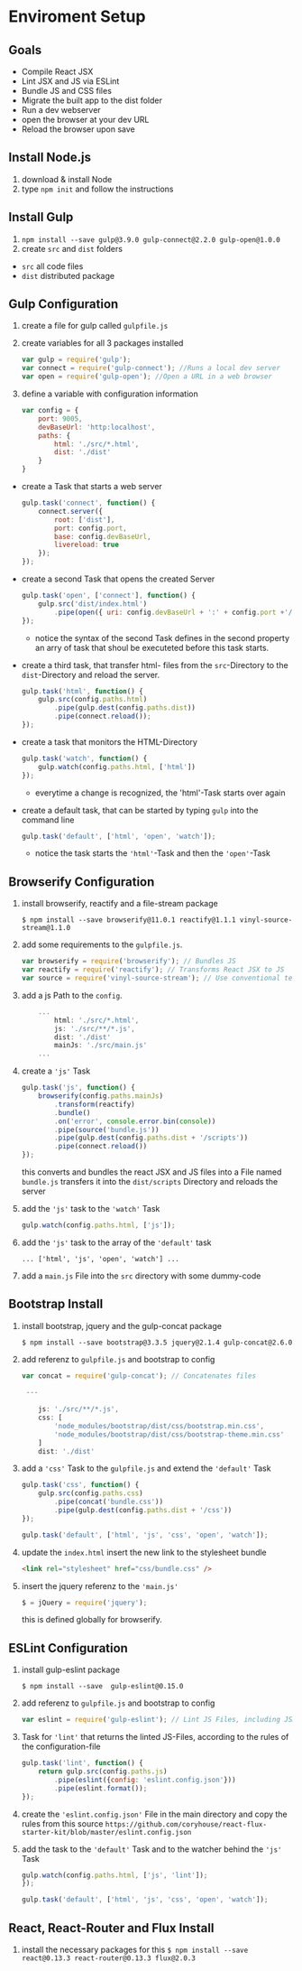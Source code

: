 # Enviroment Setup #

## Goals ##
 - Compile React JSX
 - Lint JSX and JS via ESLint
 - Bundle JS and CSS files
 - Migrate the built app to the dist folder
 - Run a dev webserver
 - open the browser at your dev URL
 - Reload the browser upon save

## Install Node.js ##
1. download & install Node
2. type `npm init` and follow the instructions

## Install Gulp ##
1. `npm install --save gulp@3.9.0 gulp-connect@2.2.0 gulp-open@1.0.0`
2. create `src` and `dist` folders
  - `src` all code files
  - `dist` distributed package

## Gulp Configuration ##
1. create a file for gulp called `gulpfile.js`
2. create variables for all 3 packages installed
    ```Javascript
    var gulp = require('gulp');
    var connect = require('gulp-connect'); //Runs a local dev server
    var open = require('gulp-open'); //Open a URL in a web browser
    ```

3. define a variable with configuration information
    ```Javascript
    var config = {
        port: 9005,
        devBaseUrl: 'http:localhost',
        paths: {
            html: './src/*.html',
            dist: './dist'
        }
    }
    ```

- create a Task that starts a web server
    ```Javascript
    gulp.task('connect', function() {
        connect.server({
            root: ['dist'],
            port: config.port,
            base: config.devBaseUrl,
            livereload: true
        });
    });
    ```

- create a second Task that opens the created Server
    ```Javascript
    gulp.task('open', ['connect'], function() {
        gulp.src('dist/index.html')
            .pipe(open({ uri: config.devBaseUrl + ':' + config.port +'/'}));
    });
    ```
    - notice the syntax of the second Task defines in the second property an arry of task that shoul be executeted before this task starts.
    
- create a third task, that transfer html- files from the `src`-Directory to the `dist`-Directory and reload the server.
    ```Javascript
    gulp.task('html', function() {
        gulp.src(config.paths.html)
            .pipe(gulp.dest(config.paths.dist))
            .pipe(connect.reload());
    });
    ```

- create a task that monitors the HTML-Directory
    ```Javascript
    gulp.task('watch', function() {
        gulp.watch(config.paths.html, ['html'])
    });
    ```
    - everytime a change is recognized, the 'html'-Task starts over again 

- create a default task, that can be started by typing `gulp` into the command line
    ```Javascript
    gulp.task('default', ['html', 'open', 'watch']);
    ```
    - notice the task starts the `'html'`-Task and then the `'open'`-Task
     
## Browserify Configuration ##
1. install browserify, reactify and a file-stream package

    ```
    $ npm install --save browserify@11.0.1 reactify@1.1.1 vinyl-source-stream@1.1.0
    ```
2. add some requirements to the `gulpfile.js`.

    ```Javascript
    var browserify = require('browserify'); // Bundles JS
    var reactify = require('reactify'); // Transforms React JSX to JS
    var source = require('vinyl-source-stream'); // Use conventional text stream with Gulp
    ``` 
3. add a js Path to the `config`.

    ```Javascript
        ...
            html: './src/*.html',
            js: './src/**/*.js',
            dist: './dist'
            mainJs: './src/main.js'
        ...    
    ```
4. create a `'js'` Task

    ```Javascript
    gulp.task('js', function() {
        browserify(config.paths.mainJs)
            .transform(reactify)
            .bundle()
            .on('error', console.error.bin(console))
            .pipe(source('bundle.js'))
            .pipe(gulp.dest(config.paths.dist + '/scripts'))
            .pipe(connect.reload())
    });
    ```
    
    this converts and bundles the react JSX and JS files into a File named `bundle.js` transfers it into the `dist/scripts` Directory and reloads the server 
5. add the `'js'` task to the `'watch'` Task

    ```Javascript
    gulp.watch(config.paths.html, ['js']);
    ```
6. add the `'js'` task to the array of the `'default'` task

    `... ['html', 'js', 'open', 'watch'] ...`
7. add a `main.js` File into the `src` directory with some dummy-code

    
## Bootstrap Install ##
1. install bootstrap, jquery and the gulp-concat package

    ```
    $ npm install --save bootstrap@3.3.5 jquery@2.1.4 gulp-concat@2.6.0
    ```
    
2. add referenz to `gulpfile.js` and bootstrap to config
    ```Javascript
    var concat = require('gulp-concat'); // Concatenates files
     
     ---
             
        js: './src/**/*.js',
        css: [
            'node_modules/bootstrap/dist/css/bootstrap.min.css',
            'node_modules/bootstrap/dist/css/bootstrap-theme.min.css'
        ]
        dist: './dist'
    
    ``` 
3. add a `'css'` Task to the `gulpfile.js` and extend the `'default'` Task
    ```Javascript
    gulp.task('css', function() {
        gulp.src(config.paths.css)
            .pipe(concat('bundle.css'))
            .pipe(gulp.dest(config.paths.dist + '/css'))
    });
    ```
    
    ```Javascript
    gulp.task('default', ['html', 'js', 'css', 'open', 'watch']);
    ```

4. update the `index.html` insert the new link to the stylesheet bundle
    ```HTML
    <link rel="stylesheet" href="css/bundle.css" />
    ```

5. insert the jquery referenz to the `'main.js'`    
    ```Javascript
    $ = jQuery = require('jquery');
    ```
    this is defined globally for browserify.
    
## ESLint Configuration ##
1. install gulp-eslint package

    ```
    $ npm install --save  gulp-eslint@0.15.0
    ```
    
2. add referenz to `gulpfile.js` and bootstrap to config
    ```Javascript
    var eslint = require('gulp-eslint'); // Lint JS Files, including JSX    
    ``` 
3. Task for `'lint'` that returns the linted JS-Files, according to the rules of the configuration-file 
    ```Javascript
    gulp.task('lint', function() {
        return gulp.src(config.paths.js)
            .pipe(eslint({config: 'eslint.config.json'}))
            .pipe(eslint.format());
    });
    ```

4. create the `'eslint.config.json'` File in the main directory and copy the rules from this source
    `https://github.com/coryhouse/react-flux-starter-kit/blob/master/eslint.config.json`
    
5. add the task to the `'default'` Task and to the watcher behind the `'js'` Task  
    ```Javascript
    gulp.watch(config.paths.html, ['js', 'lint']);
    });
    
    gulp.task('default', ['html', 'js', 'css', 'open', 'watch']);
    ```
    
## React, React-Router and Flux Install ##
1. install the necessary packages for this
    `$ npm install --save react@0.13.3 react-router@0.13.3 flux@2.0.3`